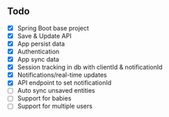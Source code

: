 ## Todo

- [x] Spring Boot base project
- [x] Save & Update API
- [x] App persist data
- [x] Authentication
- [x] App sync data
- [x] Session tracking in db with clientId & notificationId
- [x] Notifications/real-time updates
- [x] API endpoint to set notificationId
- [ ] Auto sync unsaved entities
- [ ] Support for babies 
- [ ] Support for multiple users
